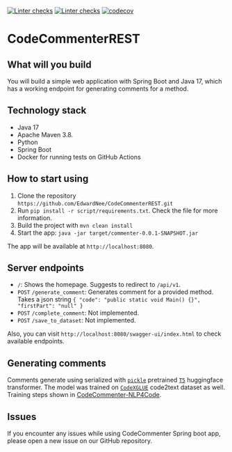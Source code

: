 [![Linter checks](https://github.com/EdwardNee/CodeCommenterREST/actions/workflows/linter.yml/badge.svg)](https://github.com/EdwardNee/CodeCommenterREST/actions/workflows/linter.yml) 
[![Linter checks](https://github.com/EdwardNee/CodeCommenterREST/actions/workflows/ci_tests.yml/badge.svg)](https://github.com/EdwardNee/CodeCommenterREST/actions/workflows/ci_tests.yml/badge.svg) 
[![codecov](https://codecov.io/gh/EdwardNee/CodeCommenterREST/branch/ep_testing/graph/badge.svg?token=YhGoz4BNHY)](https://codecov.io/gh/EdwardNee/CodeCommenterREST)
# CodeCommenterREST  
## What will you build  
You will build a simple web application with Spring Boot and Java 17, which has a working endpoint for generating comments for a method.

## Technology stack  
* Java 17
* Apache Maven 3.8.
* Python
* Spring Boot
* Docker for running tests on GitHub Actions 

## How to start using
1. Clone the repository `https://github.com/EdwardNee/CodeCommenterREST.git`
2. Run `pip install -r script/requirements.txt`. Check the file for more information.
3. Build the project with `mvn clean install`
4. Start the app: `java -jar target/commenter-0.0.1-SNAPSHOT.jar`

The app will be available at `http://localhost:8080`.

## Server endpoints
- `/`: Shows the homepage. Suggests to redirect to `/api/v1`.
- `POST` `/generate_comment`: Generates comment for a provided method.  
Takes a json string `{ "code": "public static void Main() {}", "firstPart": "null" }`
- `POST` `/complete_comment`: Not implemented.
- `POST` `/save_to_dataset`: Not implemented.

Also, you can visit `http://localhost:8080/swagger-ui/index.html` to check available endpoints.

## Generating comments
Comments generate using serialized with [`pickle`](https://docs.python.org/3/library/pickle.html) pretrained [`T5`](https://huggingface.co/t5-base) huggingface transformer. The model was trained on [`CodeXGLUE`](https://github.com/microsoft/CodeXGLUE/tree/main/Code-Text/code-to-text) code2text dataset as well. Training steps shown in [CodeCommenter-NLP4Code](https://github.com/EdwardNee/CodeCommenter-NLP4Code).

## Issues

If you encounter any issues while using CodeCommenter Spring boot app, please open a new issue on our GitHub repository.

